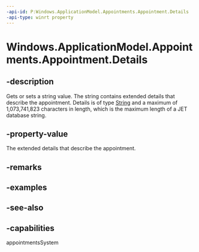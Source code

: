 ```yaml
---
-api-id: P:Windows.ApplicationModel.Appointments.Appointment.Details
-api-type: winrt property
---
```


<!-- Property syntax
public string Details { get;  set; }
-->

# Windows.ApplicationModel.Appointments.Appointment.Details

## -description
Gets or sets a string value. The string contains extended details that describe the appointment. Details is of type [String](https://msdn.microsoft.com/library/system.string.aspx) and a maximum of 1,073,741,823 characters in length, which is the maximum length of a JET database string.

## -property-value
The extended details that describe the appointment.

## -remarks
<!--TBW more guidance on string form-->

## -examples

## -see-also

## -capabilities
appointmentsSystem
